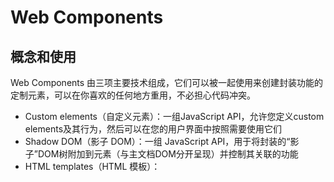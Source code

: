 # Web Components

## 概念和使用

Web Components 由三项主要技术组成，它们可以被一起使用来创建封装功能的定制元素，可以在你喜欢的任何地方重用，不必担心代码冲突。

* Custom elements（自定义元素）：一组JavaScript API，允许您定义custom elements及其行为，然后可以在您的用户界面中按照需要使用它们
* Shadow DOM（影子 DOM）：一组 JavaScript API，用于将封装的“影子”DOM树附加到元素（与主文档DOM分开呈现）并控制其关联的功能
* HTML templates（HTML 模板）：<template> 和 <slot> 元素使您可以编写不在呈现页面中显示的标记模板

实现web component的基本方法如下：
1. 创建一个类或函数来指定web组件的功能
2. 使用 CustomElementRegistry.define() 方法注册您的新的自定义元素，并向其传递要定义的元素名称、指定元素功能的类、以及可选的其所继承自的元素
3. 如果需要的话，使用Element.attachShadow()方法将一个shadow DOM附加到自定义元素上。使用通常阿德DOM方法向shadow DOM中添加子元素、事件监听等等
4. 如果需要的话，使用<template>和<slot>定义一个HTML模板。再次使用常规DOM方法克隆模板并将其附加到您的shadow DOM中
5. 在页面任何您喜欢的位置使用自定义元素，就像使用常规HTML元素那样

## 使用 templates 和 slots

### 关于模板

<template> 元素及其内容不会在DOM中呈现，但仍可以使用JavaScript去引用它。

### 在 Web Components 中使用模板

```javascript
customElements.define('my-paragraph',
    class extends HTMLElement {
        constructor() {
            super()
            let template = document.getElementById('my-paragraph')
            let templateContent = template.content

            const shadowRoot = this.attachShadow({mode: 'open'})
                .appendChild(templateContent.cloneNode(true))
        }
    }
)
```

```html
<template>
    <style>
        p {
            color: white;
            background-color: #666;
            padding: 5px;
        }
    </style>
    <p>My paragraph</p>
</template>
```

### 使用 slots 添加灵活度

```html
<p>
    <slot name="my-text">My default text</slot>
</p>
```
